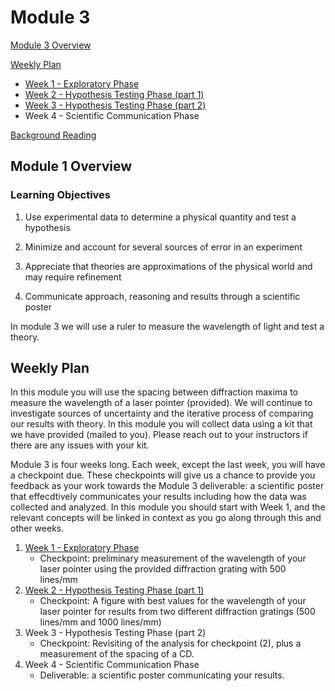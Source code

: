 # Module 3

[Module 3 Overview](#module-3-overview)

[Weekly Plan](#weekly-plan)
+ [Week 1 - Exploratory Phase](week1)
+ [Week 2 - Hypothesis Testing Phase (part 1)](week2)
+ [Week 3 - Hypothesis Testing Phase (part 2)](week3)
+ Week 4 - Scientific Communication Phase

[Background Reading](#background-reading)


## Module 1 Overview 

### Learning Objectives

1. Use experimental data to determine a physical quantity and test a hypothesis

2. Minimize and account for several sources of error in an experiment

3. Appreciate that theories are approximations of the physical world and may require refinement

4. Communicate approach, reasoning and results through a scientific poster

In module 3 we will use a ruler to measure the wavelength of light and test a theory.

## Weekly Plan

In this module you will use the spacing between diffraction maxima to measure the wavelength of a laser pointer (provided). We will continue to investigate sources of uncertainty and the iterative process of comparing our results with theory. In this module you will collect data using a kit that we have provided (mailed to you). Please reach out to your instructors if there are any issues with your kit.

Module 3 is four weeks long. Each week, except the last week, you will have a checkpoint due. These checkpoints will give us a chance to provide you feedback as your work towards the Module 3 deliverable: a scientific poster that effecdtively communicates your results including how the data was collected and analyzed. In this module you should start with Week 1, and the relevant concepts will be linked in context as you go along through this and other weeks.

1. [Week 1 - Exploratory Phase](week1)
    - Checkpoint: preliminary measurement of the wavelength of your laser pointer using the provided diffraction grating with 500 lines/mm
2. [Week 2 - Hypothesis Testing Phase (part 1)](week2)
    - Checkpoint: A figure with best values for the wavelength of your laser pointer for results from two different diffraction gratings (500 lines/mm and 1000 lines/mm)
3. Week 3 - Hypothesis Testing Phase (part 2)
    - Checkpoint: Revisiting of the analysis for checkpoint (2), plus a measurement of the spacing of a CD.
4. Week 4 - Scientific Communication Phase
    - Deliverable: a scientific poster communicating your results.
